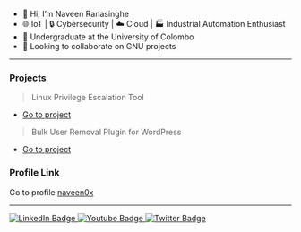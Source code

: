 - 👋 Hi, I’m Naveen Ranasinghe
- 🌐 IoT | 🔒 Cybersecurity | ☁️ Cloud | 🏭 Industrial Automation Enthusiast
- 🌱 Undergraduate at the University of Colombo
- 💞️ Looking to collaborate on GNU projects

---

### Projects

> Linux Privilege Escalation Tool
- [Go to project](https://github.com/naveen0x/Linux-Privilege-Escalation-Tool)
>
> Bulk User Removal Plugin for WordPress
- [Go to project](https://github.com/naveen0x/bulk-user-removal)
>


### Profile Link

Go to profile [naveen0x](https://github.com/naveen0x/)


---
<div id="badges">
  <a href="https://www.linkedin.com/in/ranasingheny">
    <img src="https://img.shields.io/badge/LinkedIn-blue?style=for-the-badge&logo=linkedin&logoColor=white" alt="LinkedIn Badge"/>
  </a>
  <a href="https://www.youtube.com/@NaveenRanasinghe">
    <img src="https://img.shields.io/badge/YouTube-red?style=for-the-badge&logo=youtube&logoColor=white" alt="Youtube Badge"/>
  </a>
  <a href="https://twitter.com/RanasingheNY">
    <img src="https://img.shields.io/badge/Twitter-blue?style=for-the-badge&logo=twitter&logoColor=white" alt="Twitter Badge"/>
  </a>
</div>
